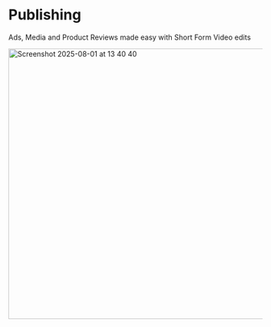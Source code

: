 # Publishing
Ads, Media and Product Reviews made easy with Short Form Video edits

<img width="1370" height="536" alt="Screenshot 2025-08-01 at 13 40 40" src="https://github.com/user-attachments/assets/27745b33-47e4-4119-ae48-01f3e1b80f8a" />

